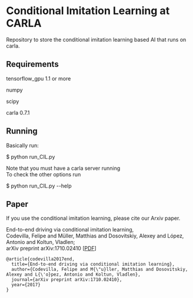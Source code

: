 Conditional Imitation Learning at CARLA
===============

Repository to store the conditional imitation learning based
AI that runs on carla.

Requirements
-------
tensorflow_gpu 1.1 or more

numpy

scipy

carla 0.7.1


Running
------
Basically run:

$ python run_CIL.py

Note that you must have a carla server running  <br>
To check the other options run

$ python run_CIL.py --help

Paper
-----

If you use the conditional imitation learning, please cite our Arxiv paper.

End-to-end driving via conditional imitation learning, <br>
Codevilla, Felipe and Müller, Matthias and Dosovitskiy, Alexey and López, Antonio and Koltun, Vladlen;  <br> arXiv preprint arXiv:1710.02410
[[PDF](http://vladlen.info/papers/conditional-imitation.pdf)]


```
@article{codevilla2017end,
  title={End-to-end driving via conditional imitation learning},
  author={Codevilla, Felipe and M{\"u}ller, Matthias and Dosovitskiy, Alexey and L{\'o}pez, Antonio and Koltun, Vladlen},
  journal={arXiv preprint arXiv:1710.02410},
  year={2017}
}

